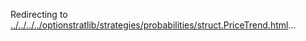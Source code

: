 Redirecting to
[../../../../optionstratlib/strategies/probabilities/struct.PriceTrend.html](../../../../optionstratlib/strategies/probabilities/struct.PriceTrend.html)\...
